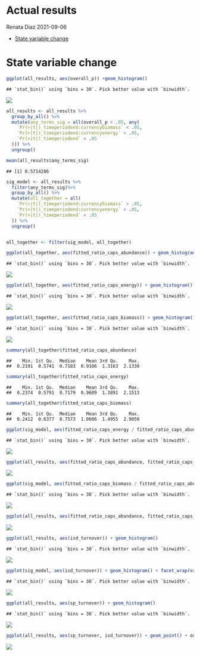 Actual results
================
Renata Diaz
2021-09-06

  - [State variable change](#state-variable-change)

# State variable change

``` r
ggplot(all_results, aes(overall_p)) +geom_histogram()
```

    ## `stat_bin()` using `bins = 30`. Pick better value with `binwidth`.

![](interaction_results_files/figure-gfm/unnamed-chunk-1-1.png)<!-- -->

``` r
all_results <- all_results %>%
  group_by_all() %>%
  mutate(any_terms_sig = all(overall_p < .05, any(
    `Pr(>|t|)_timeperiodend:currencybiomass` < .05,
    `Pr(>|t|)_timeperiodend:currencyenergy` < .05,
    `Pr(>|t|)_timeperiodend` < .05
  ))) %>%
  ungroup()

mean(all_results$any_terms_sig)
```

    ## [1] 0.5714286

``` r
sig_model <- all_results %>% 
  filter(any_terms_sig)%>%
  group_by_all() %>%
  mutate(all_together = all(
    `Pr(>|t|)_timeperiodend:currencybiomass` > .05,
    `Pr(>|t|)_timeperiodend:currencyenergy` > .05,
    `Pr(>|t|)_timeperiodend` < .05
  )) %>%
  ungroup()


all_together <- filter(sig_model, all_together)

ggplot(all_together, aes(fitted_ratio_caps_abundance)) + geom_histogram()
```

    ## `stat_bin()` using `bins = 30`. Pick better value with `binwidth`.

![](interaction_results_files/figure-gfm/unnamed-chunk-1-2.png)<!-- -->

``` r
ggplot(all_together, aes(fitted_ratio_caps_energy)) + geom_histogram()
```

    ## `stat_bin()` using `bins = 30`. Pick better value with `binwidth`.

![](interaction_results_files/figure-gfm/unnamed-chunk-1-3.png)<!-- -->

``` r
ggplot(all_together, aes(fitted_ratio_caps_biomass)) + geom_histogram()
```

    ## `stat_bin()` using `bins = 30`. Pick better value with `binwidth`.

![](interaction_results_files/figure-gfm/unnamed-chunk-1-4.png)<!-- -->

``` r
summary(all_together$fitted_ratio_caps_abundance)
```

    ##    Min. 1st Qu.  Median    Mean 3rd Qu.    Max. 
    ##  0.2191  0.5741  0.7183  0.9106  1.3163  2.1330

``` r
summary(all_together$fitted_ratio_caps_energy)
```

    ##    Min. 1st Qu.  Median    Mean 3rd Qu.    Max. 
    ##  0.2374  0.5791  0.7179  0.9609  1.3891  2.1513

``` r
summary(all_together$fitted_ratio_caps_biomass)
```

    ##    Min. 1st Qu.  Median    Mean 3rd Qu.    Max. 
    ##  0.2412  0.6377  0.7573  1.0606  1.4955  2.9050

``` r
ggplot(sig_model, aes(fitted_ratio_caps_energy / fitted_ratio_caps_abundance)) + geom_histogram() + facet_wrap(vars(`Pr(>|t|)_timeperiodend:currencyenergy` < .05))
```

    ## `stat_bin()` using `bins = 30`. Pick better value with `binwidth`.

![](interaction_results_files/figure-gfm/unnamed-chunk-1-5.png)<!-- -->

``` r
ggplot(all_results, aes(fitted_ratio_caps_abundance, fitted_ratio_caps_energy, color =`Pr(>|t|)_timeperiodend:currencyenergy` < .05)) + geom_point() + onetoone + theme(legend.position = "bottom")
```

![](interaction_results_files/figure-gfm/unnamed-chunk-1-6.png)<!-- -->

``` r
ggplot(sig_model, aes(fitted_ratio_caps_biomass / fitted_ratio_caps_abundance)) + geom_histogram() + facet_wrap(vars(`Pr(>|t|)_timeperiodend:currencybiomass` < .05))
```

    ## `stat_bin()` using `bins = 30`. Pick better value with `binwidth`.

![](interaction_results_files/figure-gfm/unnamed-chunk-1-7.png)<!-- -->

``` r
ggplot(all_results, aes(fitted_ratio_caps_abundance, fitted_ratio_caps_biomass, color =`Pr(>|t|)_timeperiodend:currencybiomass` < .05)) + geom_point() + onetoone + theme(legend.position = "bottom")
```

![](interaction_results_files/figure-gfm/unnamed-chunk-1-8.png)<!-- -->

``` r
ggplot(all_results, aes(isd_turnover)) + geom_histogram()
```

    ## `stat_bin()` using `bins = 30`. Pick better value with `binwidth`.

![](interaction_results_files/figure-gfm/unnamed-chunk-2-1.png)<!-- -->

``` r
ggplot(sig_model, aes(isd_turnover)) + geom_histogram() + facet_wrap(vars(`Pr(>|t|)_timeperiodend:currencybiomass` < .05))
```

    ## `stat_bin()` using `bins = 30`. Pick better value with `binwidth`.

![](interaction_results_files/figure-gfm/unnamed-chunk-2-2.png)<!-- -->

``` r
ggplot(all_results, aes(sp_turnover)) + geom_histogram()
```

    ## `stat_bin()` using `bins = 30`. Pick better value with `binwidth`.

![](interaction_results_files/figure-gfm/unnamed-chunk-2-3.png)<!-- -->

``` r
ggplot(all_results, aes(sp_turnover, isd_turnover)) + geom_point() + onetoone
```

![](interaction_results_files/figure-gfm/unnamed-chunk-2-4.png)<!-- -->
